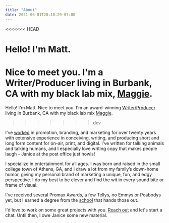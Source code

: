 ```yaml
---
title: "About"
date: 2021-06-01T20:18:29-07:00
---
```


<<<<<<< HEAD
# Hello! I'm Matt.

Nice to meet you. I'm a Writer/Producer living in Burbank, CA with my black lab mix, [Maggie](https://www.instagram.com/maggiemcelhannon/).
=======
Hello! I'm Matt. Nice to meet you. I'm an award-winning [Writer/Producer](https://www.linkedin.com/in/mattmcelhannon/) living in Burbank, CA with my black lab mix [Maggie](https://www.instagram.com/maggiemcelhannon/).
>>>>>>> dev
                    
I've [worked](https://mcelhannon.tv/) in promotion, branding, and marketing for over twenty years with extensive experience in conceiving, writing, and producing short and long form content for on-air, print, and digital. I've written for talking animals and talking humans, and I especially love writing copy that makes people laugh - Janice at the post office just howls!

I specialize in entertainment for all ages. I was born and raised in the small college town of Athens, GA, and I draw a lot from my family’s down-home humor, giving my personal brand of marketing a unique, fun, and edgy perspective. I do my best to be clever and find the wit in every sound bite or frame of visual.

I've received several Promax Awards, a few Tellys, no Emmys or Peabodys yet, but I earned a degree from the [school](https://grady.uga.edu/) that hands those out.

I'd love to work on some great projects with you. [Reach out](mailto:matt@mattmcelhannon.com) and let's start a chat. Until then, I owe Janice some new material.